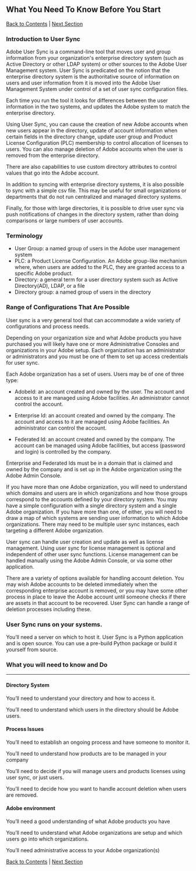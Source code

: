 ## What You Need To Know Before You Start

[Back to Contents](Contents.md) |  [Next Section](layout_orgs.md)

### Introduction to User Sync

Adobe User Sync is a command-line tool that moves user and group information from your organization's  enterprise directory system (such as Active Directory or other LDAP system) or other sources to the Adobe User Management system.  User Sync is predicated on the notion that the enterprise directory system is the authoritative source of information on users and user information from it is moved into the Adobe User Management System under control of a set of user sync configuration files.

Each time you run the tool it looks for differences between the user information in the two systems, and updates the Adobe system to match the enterprise directory.

Using User Sync, you can cause the creation of new Adobe accounts when new users appear in the directory, update of account information when certain fields in the directory change, update user group and Product License Configuration (PLC) membership to control allocation of licenses to users.  You can also manage deletion of Adobe accounts when the user is removed from the enterprise directory.

There are also capabilities to use custom directory attributes to control values that go into the Adobe account.

In addition to syncing with enterprise directory systems, it is also possible to sync with a simple csv file.  This may be useful for small organizations or departments that do not run centralized and managed directory systems.

Finally, for those with large directories, it is possible to drive user sync via push notifications of changes in the directory system, rather than doing comparisons or large numbers of user accounts.

### Terminology

- User Group: a named group of users in the Adobe user management system
- PLC: a Product License Configuration.  An Adobe group-like mechanism where, when users are added to the PLC, they are granted access to a specific Adobe product.
- Directory: a general term for a user directory system such as Active Directory(AD), LDAP, or a file
- Directory group: a named group of users in the directory

 

### Range of Configurations That Are Possible

User sync is a very general tool that can accommodate a wide variety of configurations and process needs.

Depending on your organization size and what Adobe products you have purchased you will likely have one or more Administrative Consoles and organizations in your Adobe setup.  Each organization has an administrator or administrators and you must be one of them to set up access credentials for user sync.

Each Adobe organization has a set of users.  Users may be of one of three type:

- AdobeId: an account created and owned by the user.  The account and access to it are managed using Adobe facilities.  An administrator cannot control the account.

- Enterprise Id: an account created and owned by the company.  The account and access to it are managed using Adobe facilities.  An administrator can control the account.

- Federated Id: an account created and owned by the company.  The account can be managed using Adobe facilities, but access (password and login) is controlled by the company.

Enterprise and Federated Ids must be in a domain that is claimed and owned by the company and is set up in the Adobe organization using the Adobe Admin Console.

If you have more than one Adobe organization, you will need to understand which domains and users are in which organizations and how those groups correspond to the accounts defined by your directory system.  You may have a simple configuration with a single directory system and a single Adobe organization.  If you have more than one, of either, you will need to draw a map of which systems are sending user information to which Adobe organizations.  There may need to be multiple user sync instances, each targeting a different Adobe organization.

User sync can handle user creation and update as well as license management.  Using user sync for license management is optional and independent of other user sync functions.  License management can be handled manually using the Adobe Admin Console, or via some other application.

There are a variety of options available for handling account deletion.  You may wish Adobe accounts to be deleted immediately when the corresponding enterprise account is removed, or you may have some other process in place to leave the Adobe account until someone checks if there are assets in that account to be recovered.  User Sync can handle a range of deletion processes including these.


### User Sync runs on your systems.  
You’ll need a server on which to host it.  User Sync is a Python application and is open source.  You can use a pre-build Python package or build it yourself from source.

### What you will need to know and Do

----------

#### Directory System
You’ll need to understand your directory and how to access it.

You’ll need to understand which users in the directory should be Adobe users.

#### Process Issues
You’ll need to establish an ongoing process and have someone to monitor it.

You’ll need to understand how products are to be managed in your company

You’ll need to decide if you will manage users and products licenses using user sync, or just users.

You’ll need to decide how you want to handle account deletion when users are removed.

#### Adobe environment
You’ll need a good understanding of what Adobe products you have

You’ll need to understand what Adobe organizations are setup and which users go into which organizations.

You’ll need administrative access to your Adobe organization(s)

[Back to Contents](Contents.md) |  [Next Section](layout_orgs.md)
